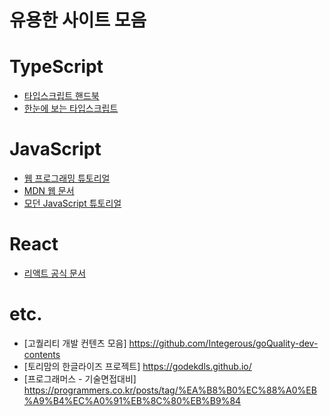 # 유용한 사이트 모음

# TypeScript

- [타입스크립트 핸드북](https://joshua1988.github.io/ts/)
- [한눈에 보는 타입스크립트](https://heropy.blog/2020/01/27/typescript/)

# JavaScript

- [웹 프로그래밍 튜토리얼](https://poiemaweb.com/)
- [MDN 웹 문서](https://developer.mozilla.org/ko/)
- [모던 JavaScript 튜토리얼](https://ko.javascript.info/)

# React
- [리액트 공식 문서](https://ko.reactjs.org/)

# etc.
- [고퀄리티 개발 컨텐츠 모음] https://github.com/Integerous/goQuality-dev-contents
- [토리맘의 한글라이즈 프로젝트] https://godekdls.github.io/
- [프로그래머스 - 기술면접대비] https://programmers.co.kr/posts/tag/%EA%B8%B0%EC%88%A0%EB%A9%B4%EC%A0%91%EB%8C%80%EB%B9%84
